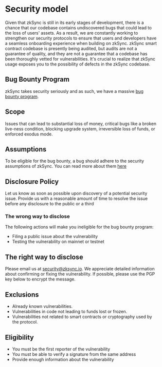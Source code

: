 # Security model

Given that zkSync is still in its early stages of development, there is a chance that our codebase contains undiscovered bugs that could lead to the loss of users' assets. As a result, we are constantly working to strengthen our security protocols to ensure that users and developers have a seamless onboarding experience when building on zkSync.
zkSync smart contract codebase is presently being audited, but audits are not a guarantee of quality, and they are not a guarantee that a codebase has been thoroughly vetted for vulnerabilities. It's crucial to realize that zkSync usage exposes you to the possibility of defects in the zkSync codebase.

## Bug Bounty Program
zkSync takes security seriously and as such, we have a massive [bug bounty program](https://immunefi.com/bounty/zksync/). 

## Scope
Issues that can lead to substantial loss of money, critical bugs like a broken live-ness condition, blocking upgrade system, irreversible loss of funds, or enforced exodus mode.

## Assumptions

To be eligible for the bug bounty, a bug should adhere to the security assumptions of zkSync. You can read more about them [here](https://github.com/matter-labs/zksync/blob/master/docs/protocol.md#assumptions)

## Disclosure Policy

Let us know as soon as possible upon discovery of a potential security issue.
Provide us with a reasonable amount of time to resolve the issue before any disclosure to the public or a third

### The wrong way to disclose
The following actions will make you ineligible for the bug bounty program:

- Filing a public issue about the vulnerability
- Testing the vulnerability on mainnet or testnet

## The right way to disclose
Please email us at security@zksync.io. We appreciate detailed information about confirming or fixing the vulnerability. If possible, please use the PGP key below to encrypt the message.

## Exclusions
- Already known vulnerabilities.
- Vulnerabilities in code not leading to funds lost or frozen.
- Vulnerabilities not related to smart contracts or cryptography used by the protocol.

## Eligibility
- You must be the first reporter of the vulnerability
- You must be able to verify a signature from the same address
- Provide enough information about the vulnerability
